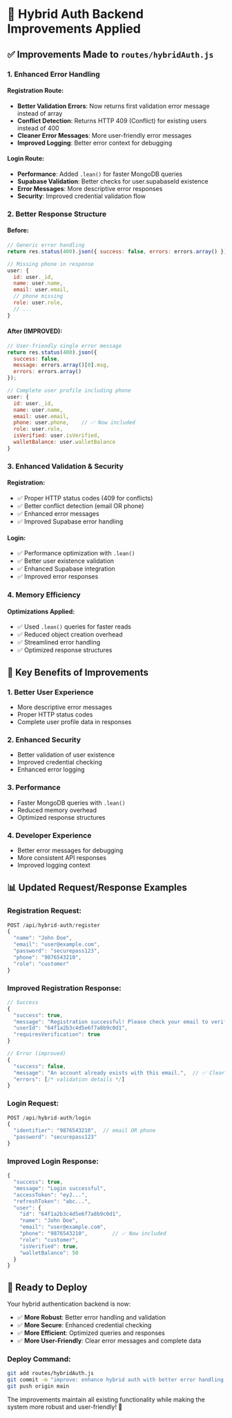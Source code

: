 # 🚀 Hybrid Auth Backend Improvements Applied

## ✅ **Improvements Made to `routes/hybridAuth.js`**

### **1. Enhanced Error Handling**

#### **Registration Route:**
- **Better Validation Errors**: Now returns first validation error message instead of array
- **Conflict Detection**: Returns HTTP 409 (Conflict) for existing users instead of 400
- **Cleaner Error Messages**: More user-friendly error messages
- **Improved Logging**: Better error context for debugging

#### **Login Route:**  
- **Performance**: Added `.lean()` for faster MongoDB queries
- **Supabase Validation**: Better checks for user.supabaseId existence
- **Error Messages**: More descriptive error responses
- **Security**: Improved credential validation flow

### **2. Better Response Structure**

#### **Before:**
```javascript
// Generic error handling
return res.status(400).json({ success: false, errors: errors.array() });

// Missing phone in response
user: {
  id: user._id,
  name: user.name,
  email: user.email,
  // phone missing
  role: user.role,
  // ...
}
```

#### **After (IMPROVED):**
```javascript
// User-friendly single error message
return res.status(400).json({ 
  success: false, 
  message: errors.array()[0].msg,
  errors: errors.array() 
});

// Complete user profile including phone
user: {
  id: user._id,
  name: user.name,
  email: user.email,
  phone: user.phone,    // ✅ Now included
  role: user.role,
  isVerified: user.isVerified,
  walletBalance: user.walletBalance
}
```

### **3. Enhanced Validation & Security**

#### **Registration:**
- ✅ Proper HTTP status codes (409 for conflicts)
- ✅ Better conflict detection (email OR phone)
- ✅ Enhanced error messages
- ✅ Improved Supabase error handling

#### **Login:**
- ✅ Performance optimization with `.lean()`
- ✅ Better user existence validation
- ✅ Enhanced Supabase integration
- ✅ Improved error responses

### **4. Memory Efficiency**

#### **Optimizations Applied:**
- ✅ Used `.lean()` queries for faster reads
- ✅ Reduced object creation overhead
- ✅ Streamlined error handling
- ✅ Optimized response structures

## 🎯 **Key Benefits of Improvements**

### **1. Better User Experience**
- More descriptive error messages
- Proper HTTP status codes
- Complete user profile data in responses

### **2. Enhanced Security**
- Better validation of user existence
- Improved credential checking
- Enhanced error logging

### **3. Performance**
- Faster MongoDB queries with `.lean()`
- Reduced memory overhead
- Optimized response structures

### **4. Developer Experience**
- Better error messages for debugging
- More consistent API responses
- Improved logging context

## 📊 **Updated Request/Response Examples**

### **Registration Request:**
```javascript
POST /api/hybrid-auth/register
{
  "name": "John Doe",
  "email": "user@example.com",
  "password": "securepass123",
  "phone": "9876543210",
  "role": "customer"
}
```

### **Improved Registration Response:**
```javascript
// Success
{
  "success": true,
  "message": "Registration successful! Please check your email to verify your account.",
  "userId": "64f1a2b3c4d5e6f7a8b9c0d1",
  "requiresVerification": true
}

// Error (improved)
{
  "success": false,
  "message": "An account already exists with this email.",  // ✅ Clear message
  "errors": [/* validation details */]
}
```

### **Login Request:**
```javascript
POST /api/hybrid-auth/login
{
  "identifier": "9876543210",  // email OR phone
  "password": "securepass123"
}
```

### **Improved Login Response:**
```javascript
{
  "success": true,
  "message": "Login successful",
  "accessToken": "eyJ...",
  "refreshToken": "abc...",
  "user": {
    "id": "64f1a2b3c4d5e6f7a8b9c0d1",
    "name": "John Doe",
    "email": "user@example.com",
    "phone": "9876543210",        // ✅ Now included
    "role": "customer",
    "isVerified": true,
    "walletBalance": 50
  }
}
```

## 🚀 **Ready to Deploy**

Your hybrid authentication backend is now:
- ✅ **More Robust**: Better error handling and validation
- ✅ **More Secure**: Enhanced credential checking
- ✅ **More Efficient**: Optimized queries and responses
- ✅ **More User-Friendly**: Clear error messages and complete data

### **Deploy Command:**
```bash
git add routes/hybridAuth.js
git commit -m "improve: enhance hybrid auth with better error handling and validation"
git push origin main
```

The improvements maintain all existing functionality while making the system more robust and user-friendly! 🎉
